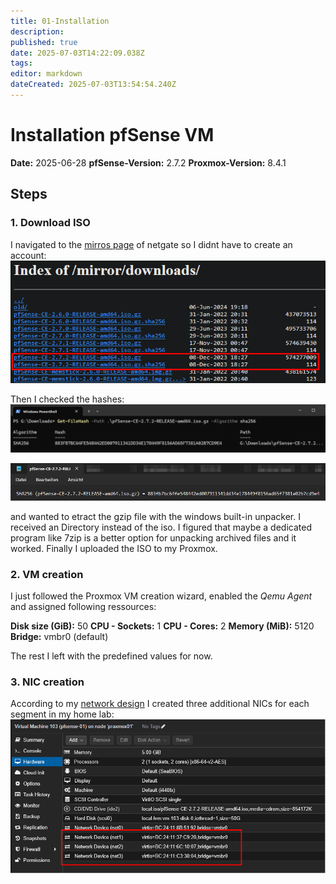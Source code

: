 ```yaml
---
title: 01-Installation
description: 
published: true
date: 2025-07-03T14:22:09.038Z
tags: 
editor: markdown
dateCreated: 2025-07-03T13:54:54.240Z
---
```


# Installation pfSense VM

**Date:** 2025-06-28
**pfSense-Version:** 2.7.2
**Proxmox-Version:** 8.4.1

## Steps
### 1. Download ISO
I navigated to the [mirros page](https://atxfiles.netgate.com/mirror/downloads/) of netgate  so I didnt have to create an account:
![create_pfsense_vm_1.png](/homelab/server/pfsense/create_pfsense_vm_1.png)

Then I checked the hashes:
![create_pfsense_vm_2.png](/homelab/server/pfsense/create_pfsense_vm_2.png)

![create_pfsense_vm_3.png](/homelab/server/pfsense/create_pfsense_vm_3.png)

and wanted to etract the gzip file with the windows built-in unpacker. I received an Directory instead of the iso. I figured that maybe a dedicated program like 7zip is a better option for unpacking archived files and it worked. Finally I uploaded the ISO to my Proxmox.

### 2. VM creation
I just followed the Proxmox VM creation wizard, enabled the *Qemu Agent* and assigned following ressources:

**Disk size (GiB):** 50
**CPU - Sockets:** 1
**CPU - Cores:** 2
**Memory (MiB):** 5120
**Bridge:** vmbr0 (default)

The rest I left with the predefined values for now.

### 3. NIC creation
According to my [network design](/home-lab/Infrastructure/Network_Designs/Iteration_1) I created three additional NICs for each segment in my home lab:
![create_pfsense_vm_12.png](/homelab/server/pfsense/create_pfsense_vm_12.png)

